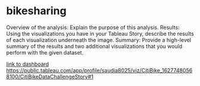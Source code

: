 # bikesharing

Overview of the analysis: Explain the purpose of this analysis.
Results: Using the visualizations you have in your Tableau Story, describe the results of each visualization underneath the image.
Summary: Provide a high-level summary of the results and two additional visualizations that you would perform with the given dataset.

[link to dashboard](https://public.tableau.com/app/profile/saudia8025/viz/CitiBike_16277480568100/CitiBikeDataChallengeStory#1)
https://public.tableau.com/app/profile/saudia8025/viz/CitiBike_16277480568100/CitiBikeDataChallengeStory#1
